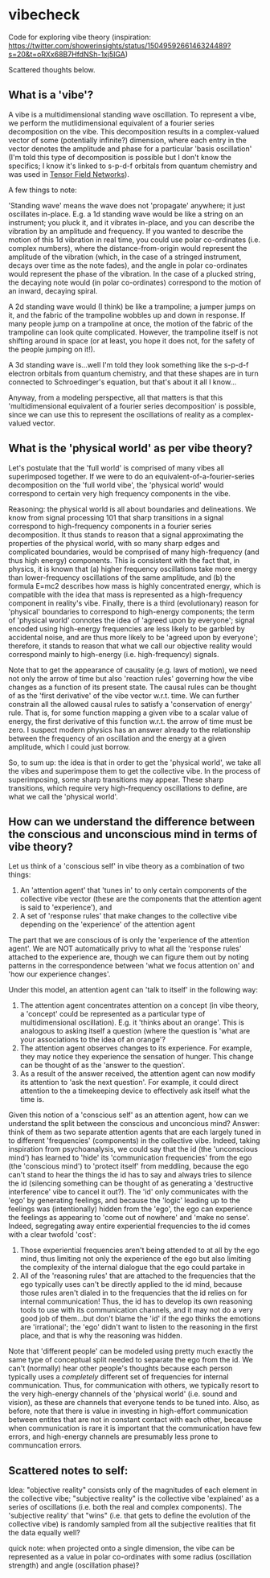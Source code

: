 # vibecheck

Code for exploring vibe theory (inspiration: https://twitter.com/showerinsights/status/1504959266146324489?s=20&t=oRXx68B7HfdNSh-1xj5IGA)

Scattered thoughts below.

## What is a 'vibe'?

A vibe is a multidimensional standing wave oscillation. To represent a vibe, we perform the mutlidimensional equivalent of a fourier series decomposition on the vibe. This decomposition results in a complex-valued vector of some (potentially infinite?) dimension, where each entry in the vector denotes the amplitude and phase for a particular 'basis oscillation' (I'm told this type of decomposition is possible but I don't know the specifics; I know it's linked to s-p-d-f orbitals from quantum chemistry and was used in [Tensor Field Networks](https://arxiv.org/abs/1802.08219)).

A few things to note:

'Standing wave' means the wave does not 'propagate' anywhere; it just oscillates in-place. E.g. a 1d standing wave would be like a string on an instrument; you pluck it, and it vibrates in-place, and you can describe the vibration by an amplitude and frequency. If you wanted to describe
the motion of this 1d vibration in real time, you could use polar co-ordinates (i.e. complex numbers), where the distance-from-origin would represent the amplitude of the vibration (which, in the case of a stringed instrument, decays over time as the note fades), and the angle in polar co-ordinates would represent the phase of the vibration. In the case of a plucked string, the decaying note would (in polar co-ordinates) correspond to the motion of an inward, decaying spiral.

A 2d standing wave would (I think) be like a trampoline; a jumper jumps on it, and the fabric of the trampoline wobbles up and down in response. If many people jump on a trampoline at once, the motion of the fabric of the trampoline can look quite complicated. However, the trampoline itself is not shifting around in space (or at least, you hope it does not, for the safety of the people jumping on it!).

A 3d standing wave is...well I'm told they look something like the s-p-d-f electron orbitals from quantum chemistry, and that these shapes are in turn connected to Schroedinger's equation, but that's about it all I know...

Anyway, from a modeling perspective, all that matters is that this 'multidimensional equivalent of a fourier series decomposition' is possible, since we can use this to represent the oscillations of reality as a complex-valued vector.
 
## What is the 'physical world' as per vibe theory?  

Let's postulate that the 'full world' is comprised of many vibes all superimposed together. If we were to do an equivalent-of-a-fourier-series decomposition on the 'full world vibe', the 'physical world' would correspond to certain very high frequency components in the vibe.

Reasoning: the physical world is all about boundaries and delineations. We know from signal processing 101 that sharp transitions in a signal correspond to high-frequency components in a fourier series decomposition. It thus stands to reason that a signal approximating the properties of the physical world, with so many sharp edges and complicated boundaries, would be comprised of many high-frequency (and thus high energy) components. This is consistent with the fact that, in physics, it is known that (a) higher frequency oscillations take more energy than lower-frequency oscillations of the same amplitude, and (b) the formula E=mc2 describes how mass is highly concentrated energy, which is compatible with the idea that mass is represented as a high-frequency component in reality's vibe. Finally, there is a third (evolutionary) reason for 'physical' boundaries to correspond to high-energy components; the term of 'physical world' connotes the idea of 'agreed upon by everyone'; signal encoded using high-energy frequencies are less likely to be garbled by accidental noise, and are thus more likely to be 'agreed upon by everyone'; therefore, it stands to reason that what we call our objective reality would correspond mainly to high-energy (i.e. high-frequency) signals.

Note that to get the appearance of causality (e.g. laws of motion), we need not only the arrow of time but also 'reaction rules' governing how the vibe changes as a function of its present state. The causal rules can be thought of as the 'first derivative' of the vibe vector w.r.t. time. We can further constrain all the allowed causal rules to satisfy a 'conservation of energy' rule. That is, for some function mapping a given vibe to a scalar value of energy, the first derivative of this function w.r.t. the arrow of time must be zero. I suspect modern physics has an answer already to the relationship between the frequency of an oscillation and the energy at a given amplitude, which I could just borrow.

So, to sum up: the idea is that in order to get the 'physical world', we take all the vibes and superimpose them to get the collective vibe. In the process of superimposing, some sharp transitions may appear. These sharp transitions, which require very high-frequency oscillations to define, are what we call the 'physical world'.


## How can we understand the difference between the conscious and unconscious mind in terms of vibe theory?

Let us think of a 'conscious self' in vibe theory as a combination of two things:
 1. An 'attention agent' that 'tunes in' to only certain components of the collective vibe vector (these are the components that the attention agent is said to 'experience'), and
 2. A set of 'response rules' that make changes to the collective vibe depending on the 'experience' of the attention agent

The part that we are conscious of is only the 'experience of the attention agent'. We are NOT automatically privy to what all the 'response rules' attached to the experience are, though we can figure them out by noting patterns in the correspondence between 'what we focus attention on' and 'how our experience changes'.

Under this model, an attention agent can 'talk to itself' in the following way:
1. The attention agent concentrates attention on a concept (in vibe theory, a 'concept' could be represented as a particular type of multidimensional oscillation). E.g. it 'thinks about an orange'. This is analogous to asking itself a question (where the question is 'what are your associations to the idea of an orange'?
2. The attention agent observes changes to its experience. For example, they may notice they experience the sensation of hunger. This change can be thought of as the 'answer to the question'.
3. As a result of the answer received, the attention agent can now modify its attention to 'ask the next question'. For example, it could direct attention to the a timekeeping device to effectively ask itself what the time is.

Given this notion of a 'conscious self' as an attention agent, how can we understand the split between the conscious and unconcious mind? Answer: think of them as two separate attention agents that are each largely tuned in to different 'frequencies' (components) in the collective vibe. Indeed, taking inspiration from psychoanalysis, we could say that the id (the 'unconscious mind') has learned to 'hide' its 'communication frequencies' from the ego (the 'conscious mind') to 'protect itself' from meddling, because the ego can't stand to hear the things the id has to say and always tries to silence the id (silencing something can be thought of as generating a 'destructive interference' vibe to cancel it out?). The 'id' only communicates with the 'ego' by generating feelings, and because the 'logic' leading up to the feelings was (intentionally) hidden from the 'ego', the ego can experience the feelings as appearing to 'come out of nowhere' and 'make no sense'. Indeed, segregating away entire experiential frequencies to the id comes with a clear twofold 'cost':
1. Those experiential frequencies aren't being attended to at all by the ego mind, thus limiting not only the experience of the ego but also limiting the complexity of the internal dialogue that the ego could partake in
2. All of the 'reasoning rules' that are attached to the frequencies that the ego typically uses can't be directly applied to the
 id mind, because those rules aren't dialed in to the frequencies that the id relies on for internal communication! Thus, the id has to develop its own reasoning tools to use with its communication channels, and it may not do a very good job of them...but don't blame the 'id' if the ego thinks the emotions are 'irrational'; the 'ego' didn't want to listen to the reasoning in the first place, and that is why the reasoning was hidden.

Note that 'different people' can be modeled using pretty much exactly the same type of conceptual split needed to separate the ego from the id. We can't (normally) hear other people's thoughts because each person typically uses a *completely* different set of frequencies for internal communication. Thus, for communication with others, we typically resort to the very high-energy channels of the 'physical world' (i.e. sound and vision), as these are channels that everyone tends to be tuned into. Also, as before, note that there is value in investing in high-effort communication between entites that are not in constant contact with each other, because when communication is rare it is important that the communication have few errors, and high-energy channels are presumably less prone to communcation errors.


## Scattered notes to self:

Idea: "objective reality" consists only of the magnitudes of each element in the collective vibe; "subjective reality" is the collective vibe 'explained' as a series of oscillations (i.e. both the real and complex components). The 'subjective reality' that "wins" (i.e. that gets to define the evolution of the collective vibe) is randomly sampled from all the subjective realities that fit the data equally well?

quick note: when projected onto a single dimension, the vibe can be represented as a value in polar co-ordinates with some radius (oscillation strength) and angle (oscillation phase)?


